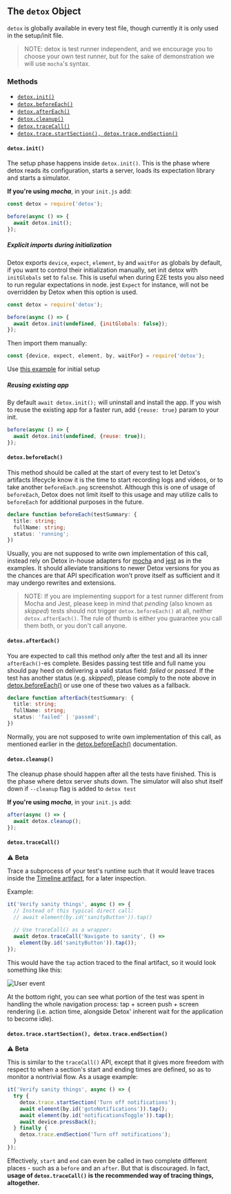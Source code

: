 ## The `detox` Object

`detox` is globally available in every test file, though currently it is only used in the setup/init file.

>NOTE: detox is test runner independent, and we encourage you to choose your own test runner, but for the sake of demonstration we will use `mocha`'s syntax.

### Methods

- [`detox.init()`](#detoxinit)
- [`detox.beforeEach()`](#detoxbeforeeach)
- [`detox.afterEach()`](#detoxaftereach)
- [`detox.cleanup()`](#detoxcleanup)
- [`detox.traceCall()`](#detoxtracecall)
- [`detox.trace.startSection(), detox.trace.endSection()`](#detoxtracestartsection,-detoxtraceendsection)

#### `detox.init()`

The setup phase happens inside `detox.init()`. This is the phase where detox reads its configuration, starts a server, loads its expectation library and starts a simulator.

**If you're using _mocha_**, in your `init.js` add:

```js
const detox = require('detox');

before(async () => {
  await detox.init();
});
```

##### Explicit imports during initialization

Detox exports `device`, `expect`, `element`, `by` and `waitFor` as globals by default, if you want to control their initialization manually, set init detox with `initGlobals` set to `false`. This is useful when during E2E tests you also need to run regular expectations in node. jest `Expect` for instance, will not be overridden by Detox when this option is used.

```js
const detox = require('detox');

before(async () => {
  await detox.init(undefined, {initGlobals: false});
});
```

Then import them manually:

```js
const {device, expect, element, by, waitFor} = require('detox');
```

Use [this example](../examples/demo-react-native/e2eExplicitRequire) for initial setup

##### Reusing existing app

By default `await detox.init();` will uninstall and install the app. If you wish to reuse the existing app for a faster run, add `{reuse: true}` param to your init.

```js
before(async () => {
  await detox.init(undefined, {reuse: true});
});
```

#### `detox.beforeEach()`

This method should be called at the start of every test to let Detox's artifacts lifecycle know it is the time to start recording logs and videos, or to take another `beforeEach.png` screenshot. Although this is one of usage of `beforeEach`, Detox does not limit itself to this usage and may utilize calls to `beforeEach` for additional purposes in the future.

```typescript
declare function beforeEach(testSummary: {
  title: string;
  fullName: string;
  status: 'running';
})
```

Usually, you are not supposed to write own implementation of this call, instead rely on Detox in-house adapters for [mocha](/examples/demo-react-native/e2e/init.js) and [jest](/examples/demo-react-native-jest/e2e/init.js) as in the examples. It should alleviate transitions to newer Detox versions for you as the chances are that API specification won't prove itself as sufficient and it may undergo rewrites and extensions.

> NOTE: If you are implementing support for a test runner different from Mocha and Jest, please keep in mind that *pending* (also known as *skipped*) tests should not trigger `detox.beforeEach()` at all, neither `detox.afterEach()`. The rule of thumb is either you guarantee you call them both, or you don't call anyone.

#### `detox.afterEach()`

You are expected to call this method only after the test and all its inner `afterEach()`-es complete. Besides passing test title and full name you should pay heed on delivering a valid status field: *failed* or *passed*. If the test has another status (e.g. *skipped*), please comply to the note above in [detox.beforeEach()](#detox.beforeEach) or use one of these two values as a fallback.

```typescript
declare function afterEach(testSummary: {
  title: string;
  fullName: string;
  status: 'failed' | 'passed';
})
```

Normally, you are not supposed to write own implementation of this call, as mentioned earlier in the [detox.beforeEach()](#detox.beforeEach) documentation.

#### `detox.cleanup()`

The cleanup phase should happen after all the tests have finished. This is the phase where detox server shuts down. The simulator will also shut itself down if `--cleanup` flag is added to `detox test`

**If you're using _mocha_**, in your `init.js` add:

```js
after(async () => {
  await detox.cleanup();
});
```

#### `detox.traceCall()`

:warning: **Beta**

Trace a subprocess of your test's runtime such that it would leave traces inside the [Timeline artifact](APIRef.Artifacts.md#timeline-plugin), for a later inspection.

Example:

```js
it('Verify sanity things', async () => {
  // Instead of this typical direct call:
  // await element(by.id('sanityButton')).tap()
  
  // Use traceCall() as a wrapper:
  await detox.traceCall('Navigate to sanity', () =>
    element(by.id('sanityButton')).tap());
});
```

This would have the `tap` action traced to the final artifact, so it would look something like this:

![User event](img/timeline-artifact-userEvent.png)

At the bottom right, you can see what portion of the test was spent in handling the whole navigation process: tap + screen push + screen rendering (i.e. action time, alongside Detox' inherent wait for the application to become idle).

#### `detox.trace.startSection(), detox.trace.endSection()`

:warning: **Beta**

This is similar to the `traceCall()` API, except that it gives more freedom with respect to when a section's start and ending times are defined, so as to monitor a nontrivial flow. As a usage example:

```js
it('Verify sanity things', async () => {
  try {
    detox.trace.startSection('Turn off notifications');
    await element(by.id('gotoNotifications')).tap();
    await element(by.id('notificationsToggle')).tap();
    await device.pressBack();    
  } finally {
    detox.trace.endSection('Turn off notifications');    
  }
});
```

Effectively, `start` and `end` can even be called in two complete different places - such as a `before` and an `after`. But that is discouraged. In fact, **usage of `detox.traceCall()` is the recommended way of tracing things, altogether.**
